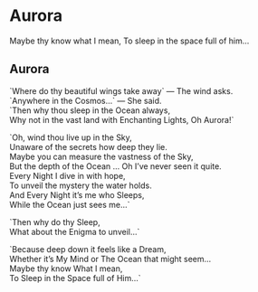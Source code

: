 # Aurora

Maybe thy know what I mean, To sleep in the space full of him…

## Aurora <a id="f1b9"></a>

\`Where do thy beautiful wings take away\` — The wind asks.  
\`Anywhere in the Cosmos…\` — She said.  
\`Then why thou sleep in the Ocean always,  
Why not in the vast land with Enchanting Lights, Oh Aurora!\`

\`Oh, wind thou live up in the Sky,  
Unaware of the secrets how deep they lie.  
Maybe you can measure the vastness of the Sky,  
But the depth of the Ocean … Oh I’ve never seen it quite.  
Every Night I dive in with hope,  
To unveil the mystery the water holds.  
And Every Night it’s me who Sleeps,  
While the Ocean just sees me…\`

\`Then why do thy Sleep,  
What about the Enigma to unveil…\`

\`Because deep down it feels like a Dream,  
Whether it’s My Mind or The Ocean that might seem…  
Maybe thy know What I mean,  
To Sleep in the Space full of Him…\`

